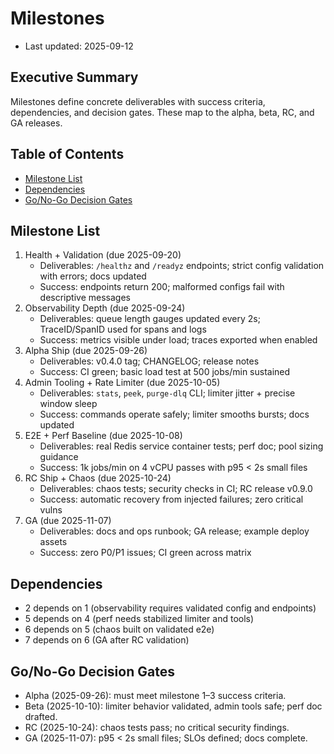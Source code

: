 # Milestones

- Last updated: 2025-09-12

## Executive Summary
Milestones define concrete deliverables with success criteria, dependencies, and decision gates. These map to the alpha, beta, RC, and GA releases.

## Table of Contents
- [Milestone List](#milestone-list)
- [Dependencies](#dependencies)
- [Go/No-Go Decision Gates](#gono-go-decision-gates)

## Milestone List

1. Health + Validation (due 2025-09-20)
   - Deliverables: `/healthz` and `/readyz` endpoints; strict config validation with errors; docs updated
   - Success: endpoints return 200; malformed configs fail with descriptive messages
2. Observability Depth (due 2025-09-24)
   - Deliverables: queue length gauges updated every 2s; TraceID/SpanID used for spans and logs
   - Success: metrics visible under load; traces exported when enabled
3. Alpha Ship (due 2025-09-26)
   - Deliverables: v0.4.0 tag; CHANGELOG; release notes
   - Success: CI green; basic load test at 500 jobs/min sustained
4. Admin Tooling + Rate Limiter (due 2025-10-05)
   - Deliverables: `stats`, `peek`, `purge-dlq` CLI; limiter jitter + precise window sleep
   - Success: commands operate safely; limiter smooths bursts; docs updated
5. E2E + Perf Baseline (due 2025-10-08)
   - Deliverables: real Redis service container tests; perf doc; pool sizing guidance
   - Success: 1k jobs/min on 4 vCPU passes with p95 < 2s small files
6. RC Ship + Chaos (due 2025-10-24)
   - Deliverables: chaos tests; security checks in CI; RC release v0.9.0
   - Success: automatic recovery from injected failures; zero critical vulns
7. GA (due 2025-11-07)
   - Deliverables: docs and ops runbook; GA release; example deploy assets
   - Success: zero P0/P1 issues; CI green across matrix

## Dependencies
- 2 depends on 1 (observability requires validated config and endpoints)
- 5 depends on 4 (perf needs stabilized limiter and tools)
- 6 depends on 5 (chaos built on validated e2e)
- 7 depends on 6 (GA after RC validation)

## Go/No-Go Decision Gates
- Alpha (2025-09-26): must meet milestone 1–3 success criteria.
- Beta (2025-10-10): limiter behavior validated, admin tools safe; perf doc drafted.
- RC (2025-10-24): chaos tests pass; no critical security findings.
- GA (2025-11-07): p95 < 2s small files; SLOs defined; docs complete.

